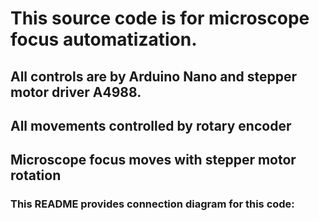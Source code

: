# This source code is for microscope focus automatization.  
## All controls are by Arduino Nano and stepper motor driver A4988.
## All movements controlled by rotary encoder
## Microscope focus moves with stepper motor rotation
### This README provides connection diagram for this code: